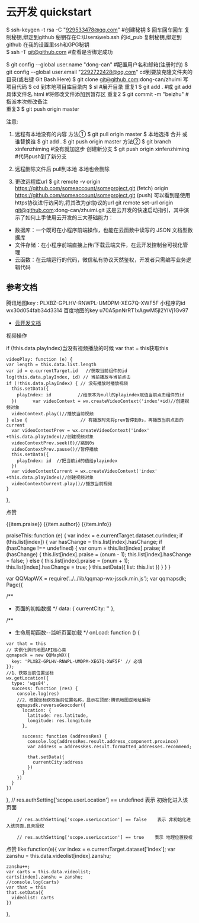 # 云开发 quickstart
$ ssh-keygen -t rsa -C "929533478@qq.com"   #创建秘钥
$ 回车回车回车
   复制秘钥,绑定到github 
   秘钥存在C:\Users\web\.ssh 的id_pub
   复制秘钥,绑定到github 
  在我的设置里ssh和GPG秘钥  
$ ssh -T git@github.com    #查看是否绑定成功


$ git config --global user.name "dong-can"   #配置用户名和邮箱(注册时的)
$ git config --global user.email "2292722428@qq.com"
   cd到要放克隆文件夹的目录(或右键 Git Bash Here)
$ git clone git@github.com:dong-can/zhuimi
   写项目代码
$ cd 到本地项目库目录内
$ sl 		 #展开目录
重复1 $ git add .  	 #或 git add 具体文件名.html  #将修改文件添加到暂存区
重复2 $ git commit -m "beizhu"   #指派本次修改备注     
重复3 $ git push origin master 

注意:
1. 远程有本地没有的内容 
   方法①
   $ git pull  origin master
   $ 本地选择 合并 或 谁替换谁
   $ git add .
   $ git push origin master
   方法②
   $ git branch xinfenzhiming #没有就加这步 创建新分支
   $ git push origin xinfenzhiming  #代码push到了新分支    

2. 远程删除文件后 pull到本地 本地也会删除

3. 更改远程库url
$ git remote -v
origin https://github.com/someaccount/someproject.git (fetch)
origin https://github.com/someaccount/someproject.git (push)
可以看到是使用https协议进行访问的,将其改为git协议的url
git remote set-url origin git@github.com:dong-can/zhuimi.git
这是云开发的快速启动指引，其中演示了如何上手使用云开发的三大基础能力：

- 数据库：一个既可在小程序前端操作，也能在云函数中读写的 JSON 文档型数据库
- 文件存储：在小程序前端直接上传/下载云端文件，在云开发控制台可视化管理
- 云函数：在云端运行的代码，微信私有协议天然鉴权，开发者只需编写业务逻辑代码

## 参考文档
 腾讯地图key : PLXBZ-GPLHV-RNWPL-UMDPM-XEG7Q-XWF5F
 小程序的id wx30d054fab34d3314
 百度地图的key u70A5pnNrRT1xAgwM5jl2YIVj1Gv97
- [云开发文档](https://developers.weixin.qq.com/miniprogram/dev/wxcloud/basis/getting-started.html)

视频操作

if (!this.data.playIndex)当没有视频播放的时候
var that = this获取this



    videoPlay: function (e) {    
    var length = this.data.list.length
    var id = e.currentTarget.id   //获取当前组件的id 
    log(this.data.playIndex, id) // 当前播放与当前点击
    if (!this.data.playIndex) { // 没有播放时播放视频
      this.setData({
        playIndex: id          //给原本为null的playindex赋值当前点击组件的id
      })      var videoContext = wx.createVideoContext('index'+id)//创建视频对象
      videoContext.play()//播放当前视频
    } else {                    // 有播放时先将prev暂停到0s，再播放当前点击的current
      var videoContextPrev = wx.createVideoContext('index' +this.data.playIndex)//创建视频对象
      videoContextPrev.seek(0)//跳到0s
      videoContextPrev.pause()//暂停播放
      this.setData({
        playIndex: id  //把当前id的值给playindex
      })     
      var videoContextCurrent = wx.createVideoContext('index' +this.data.playIndex)//创建视频对象
      videoContextCurrent.play()//播放当前视频
    }
  },


点赞

<view class="container">
  <view class="list" wx:for="{{list}}" wx:key="key" wx:for-item="item" wx:for-index="index">
    <view class="praise {{item.hasChange? 'changed': ''}}" hover-class="hover_praise" bindtap="praiseThis" data-curIndex="{{index}}">{{item.praise}}</view>
    <view class="author">{{item.author}}</view>
    <view class="info">{{item.info}}</view>
  </view>
</view>



praiseThis: function (e) {
    var index = e.currentTarget.dataset.curindex;
    if (this.list[index]) {
      var hasChange = this.list[index].hasChange;
      if (hasChange !== undefined) {
        var onum = this.list[index].praise;
        if (hasChange) {
          this.list[index].praise = (onum - 1);
          this.list[index].hasChange = false;
        } else {
          this.list[index].praise = (onum + 1);
          this.list[index].hasChange = true;
        }
        this.setData({
          list: this.list
        })
      }
    }
  }

  var QQMapWX = require('../../lib/qqmap-wx-jssdk.min.js');
var qqmapsdk;
Page({

  /**
   * 页面的初始数据
   */
  data: {
    currentCity: ''
  },

  /**
   * 生命周期函数--监听页面加载
   */
  onLoad: function () {
    
    var that = this
    // 实例化腾讯地图API核心类
    qqmapsdk = new QQMapWX({
      key: 'PLXBZ-GPLHV-RNWPL-UMDPM-XEG7Q-XWF5F' // 必填
    });
    //1、获取当前位置坐标
    wx.getLocation({
      type: 'wgs84',
      success: function (res) {
        console.log(res)
        //2、根据坐标获取当前位置名称，显示在顶部:腾讯地图逆地址解析
        qqmapsdk.reverseGeocoder({
          location: {
            latitude: res.latitude,
            longitude: res.longitude
          },
         
          success: function (addressRes) {
            console.log(addressRes.result.address_component.province)
            var address = addressRes.result.formatted_addresses.recommend;
            
            that.setData({
              currentCity:address
            })
          }
        })
      }
    })
  },
  // res.authSetting['scope.userLocation'] == undefined    表示 初始化进入该页面

        // res.authSetting['scope.userLocation'] == false    表示 非初始化进入该页面,且未授权

        // res.authSetting['scope.userLocation'] == true    表示 地理位置授权
点赞
    like:function(e){
    var index = e.currentTarget.dataset['index'];
    var zanshu = this.data.videolist[index].zanshu;

    zanshu++;
    var carts = this.data.videolist;
    carts[index].zanshu = zanshu;
    //console.log(carts)
    var that = this
    that.setData({
      videolist: carts
    })

  },

  
